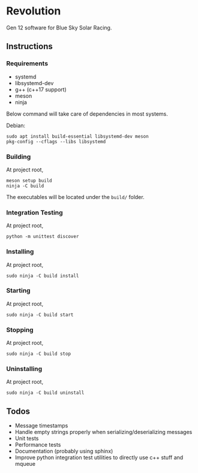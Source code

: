 # Revolution

Gen 12 software for Blue Sky Solar Racing.

## Instructions

### Requirements

- systemd
- libsystemd-dev
- g++ (c++17 support)
- meson
- ninja

Below command will take care of dependencies in most systems.

Debian:

```
sudo apt install build-essential libsystemd-dev meson
pkg-config --cflags --libs libsystemd
```

### Building

At project root,

```
meson setup build
ninja -C build
```

The executables will be located under the `build/` folder.

### Integration Testing

At project root,

```
python -m unittest discover
```

### Installing

At project root,

```
sudo ninja -C build install
```

### Starting

At project root,

```
sudo ninja -C build start
```

### Stopping

At project root,

```
sudo ninja -C build stop
```

### Uninstalling

At project root,

```
sudo ninja -C build uninstall
```

## Todos

- Message timestamps
- Handle empty strings properly when serializing/deserializing messages
- Unit tests
- Performance tests
- Documentation (probably using sphinx)
- Improve python integration test utilities to directly use c++ stuff and mqueue
